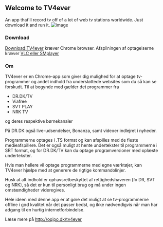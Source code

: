 ## Welcome to TV4ever

An app that'll record tv off of a lot of web tv stations worldwide. Just download it and run it. ![image](https://lh3.googleusercontent.com/W9tbaEIQ3Uy9ZMWeDTIrvjdeJepPE_S3v7LLwHfYwtxXUyCg-eNSXhcr2Td64a6A0Zqw-Y-ywQ=w640-h400-e365)

### Download
[Download TV4ever](http://tv4ever.dk) kræver Chrome browser. Afspilningen af optagelserne kræver [VLC eller SMplayer](http://oqipo.dk/faa-vlc-til-at-afspille-undertekster-korrekt-altid)

### Om
TV4ever er en Chrome-app som giver dig mulighed for at optage tv-programmer og andet indhold fra understøttede websites som du så kan se forskudt. Til at begynde med gælder det programmer fra

- DR.DK/TV
- Viafree
- SVT PLAY
- NRK TV

og deres respektive børnekanaler

På DR.DK også live-udsendelser, Bonanza, samt videoer indlejret i nyheder.

Programmerne optages i .TS format og kan afspilles med de fleste medieafspillere. Det er også muligt at hente undertekster til programmerne i SRT format, og for DR.DK/TV kan du optage programversioner med oplæste undertekster.

Hvis man hellere vil optage programmerne med egne værktøjer, kan TV4ever hjælpe med at generere de rigtige kommandolinjer.

Husk at alt indhold er ophavsretbeskyttet af rettighedshaveren (fx DR, SVT og NRK), så det er kun til personligt brug og må under ingen omstændigheder videregives.

Hele ideen med denne app er at gøre det muligt at se tv-programmerne offline i god kvalitet når det passer bedst, og ikke nødvendigvis når man har adgang til en hurtig internetforbindelse.

Læse mere på http://oqipo.dk/tv4ever
